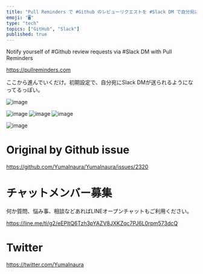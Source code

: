 ```yaml
---
title: "Pull Reminders で #Github のレビューリクエストを #Slack DM で自分宛に通知する"
emoji: "🖥"
type: "tech"
topics: ["GitHub", "Slack"]
published: true
---
```


Notify yourself of #Github review requests via #Slack DM with Pull Reminders


https://pullreminders.com

ここから進んでいくだけ。初期設定で、自分宛にSlack DMが送られるようになってるっぽい。

![image](https://user-images.githubusercontent.com/13635059/63565512-4259ca80-c5a4-11e9-90bf-c7ad26f6919f.png)

![image](https://user-images.githubusercontent.com/13635059/63565527-4ede2300-c5a4-11e9-8352-745416be2f87.png)
![image](https://user-images.githubusercontent.com/13635059/63565541-5ac9e500-c5a4-11e9-803d-10fcedb759e9.png)
![image](https://user-images.githubusercontent.com/13635059/63565545-5f8e9900-c5a4-11e9-96a3-267e7c099cc5.png)


![image](https://user-images.githubusercontent.com/13635059/63565550-65847a00-c5a4-11e9-9cf4-6511b8fc1fdf.png)



# Original by Github issue

https://github.com/YumaInaura/YumaInaura/issues/2320








<!-- Update From Qiita API -->

# チャットメンバー募集


何か質問、悩み事、相談などあればLINEオープンチャットもご利用ください。

https://line.me/ti/g2/eEPltQ6Tzh3pYAZV8JXKZqc7PJ6L0rpm573dcQ





# Twitter


https://twitter.com/YumaInaura


<!-- Update From Qiita API -->


